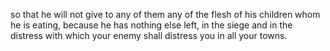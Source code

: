 so that he will not give to any of them any of the flesh of his children whom he is eating, because he has nothing else left, in the siege and in the distress with which your enemy shall distress you in all your towns.
